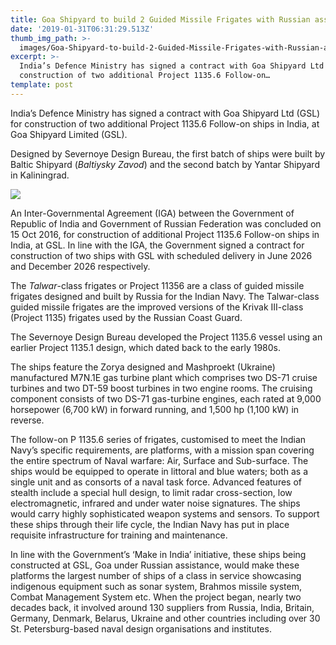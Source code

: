 ```yaml
---
title: Goa Shipyard to build 2 Guided Missile Frigates with Russian assistance
date: '2019-01-31T06:31:29.513Z'
thumb_img_path: >-
  images/Goa-Shipyard-to-build-2-Guided-Missile-Frigates-with-Russian-assistance/1*mQBcKyXCL1ao5aZU9Bm_4w.jpeg
excerpt: >-
  India’s Defence Ministry has signed a contract with Goa Shipyard Ltd (GSL) for
  construction of two additional Project 1135.6 Follow-on…
template: post
---
```

India’s Defence Ministry has signed a contract with Goa Shipyard Ltd (GSL) for construction of two additional Project 1135.6 Follow-on ships in India, at Goa Shipyard Limited (GSL).

Designed by Severnoye Design Bureau, the first batch of ships were built by Baltic Shipyard (*Baltiysky Zavod*) and the second batch by Yantar Shipyard in Kaliningrad.

![](/images/Goa-Shipyard-to-build-2-Guided-Missile-Frigates-with-Russian-assistance/1*mQBcKyXCL1ao5aZU9Bm_4w.jpeg)

An Inter-Governmental Agreement (IGA) between the Government of Republic of India and Government of Russian Federation was concluded on 15 Oct 2016, for construction of additional Project 1135.6 Follow-on ships in India, at GSL. In line with the IGA, the Government signed a contract for construction of two ships with GSL with scheduled delivery in June 2026 and December 2026 respectively.

The *Talwar*\-class frigates or Project 11356 are a class of guided missile frigates designed and built by Russia for the Indian Navy. The Talwar-class guided missile frigates are the improved versions of the Krivak III-class (Project 1135) frigates used by the Russian Coast Guard.

The Severnoye Design Bureau developed the Project 1135.6 vessel using an earlier Project 1135.1 design, which dated back to the early 1980s.

The ships feature the Zorya designed and Mashproekt (Ukraine) manufactured M7N.1E gas turbine plant which comprises two DS-71 cruise turbines and two DT-59 boost turbines in two engine rooms. The cruising component consists of two DS-71 gas-turbine engines, each rated at 9,000 horsepower (6,700 kW) in forward running, and 1,500 hp (1,100 kW) in reverse.

The follow-on P 1135.6 series of frigates, customised to meet the Indian Navy’s specific requirements, are platforms, with a mission span covering the entire spectrum of Naval warfare: Air, Surface and Sub-surface. The ships would be equipped to operate in littoral and blue waters; both as a single unit and as consorts of a naval task force. Advanced features of stealth include a special hull design, to limit radar cross-section, low electromagnetic, infrared and under water noise signatures. The ships would carry highly sophisticated weapon systems and sensors. To support these ships through their life cycle, the Indian Navy has put in place requisite infrastructure for training and maintenance.

In line with the Government’s ‘Make in India’ initiative, these ships being constructed at GSL, Goa under Russian assistance, would make these platforms the largest number of ships of a class in service showcasing indigenous equipment such as sonar system, Brahmos missile system, Combat Management System etc. When the project began, nearly two decades back, it involved around 130 suppliers from Russia, India, Britain, Germany, Denmark, Belarus, Ukraine and other countries including over 30 St. Petersburg-based naval design organisations and institutes.
